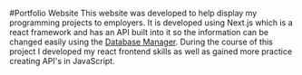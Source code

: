 #Portfolio Website
This website was developed to help display my programming projects to employers. It is developed using Next.js which is a react framework and has an API built into it so the information can be changed easily using the [Database Manager](https://github.com/Sean-Grobicki/Database-Manager). During the course of this project I developed my react frontend skills as well as gained more practice creating API's in JavaScript.
